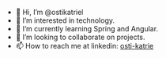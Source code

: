 - 👋 Hi, I’m @ostikatriel
- 👀 I’m interested in technology.
- 🌱 I’m currently learning Spring and Angular.
- 💞️ I’m looking to collaborate on projects.
- 📫 How to reach me at linkedin: [osti-katrie](https://www.linkedin.com/in/osti-katriel-b-00b393208/)

<!---
OstiKatriel/OstiKatriel is a ✨ special ✨ repository because its `README.md` (this file) appears on your GitHub profile.
You can click the Preview link to take a look at your changes.
--->
